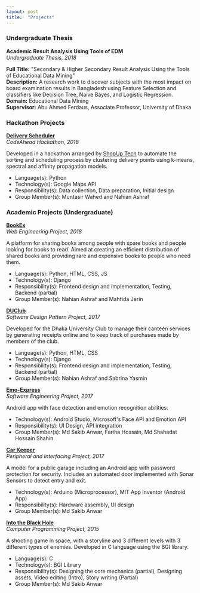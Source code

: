 ```yaml
---
layout: post
title:  "Projects"
---
```

<h3> Undergraduate Thesis </h3>

**Academic Result Analysis Using Tools of EDM**  
*Undergraduate Thesis, 2018*

**Full Title:** "Secondary & Higher Secondary Result Analysis Using the Tools of Educational Data Mining"  
**Description:** A research work to discover subjects with the most impact on board examination results in Bangladesh using Feature Selection and classifiers like Decision Tree, Naive Bayes, and Logistic Regression.  
**Domain:** Educational Data Mining  
**Supervisor:** Abu Ahmed Ferdaus, Associate Professor, University of Dhaka  

<h3> Hackathon Projects </h3>

**[Delivery Scheduler](https://github.com/RaidaAsh/Delivery-Scheduling)**  
*CodeAhead Hackathon, 2018*

Developed in a hackathon arranged by [ShopUp Tech](https://shopup.com.bd/ShopUp) to automate the sorting and scheduling process by clustering delivery points using k-means, spectral and affinity propagation models.
<ul>
    <li>Language(s): Python </li>
    <li>Technology(s): Google Maps API</li>
    <li>Responsibility(s): Data collection, Data preparation, Initial design</li>
    <li>Group Member(s): Muntasir Wahed and Nahian Ashraf</li>
</ul>  

<h3> Academic Projects (Undergraduate) </h3>

**[BookEx](https://github.com/abidnazirisami/BookEX)**  
*Web Engineering Project, 2018*

A platform for sharing books among people with spare books and people looking for books to read.
Aimed at creating an efficient distribution of shared books and providing rare and expensive books to people who need them.

<ul>
    <li>Language(s): Python, HTML, CSS, JS </li>
    <li>Technology(s): Django</li>
    <li>Responsibility(s): Frontend design and implementation, Testing, Backend (partial)</li>
    <li>Group Member(s): Nahian Ashraf and Mahfida Jerin</li>
</ul>

**[DUClub](https://github.com/abidnazirisami/DUClub)**  
*Software Design Pattern Project, 2017*

Developed for the Dhaka University Club to manage their canteen services by generating receipts online and to keep track of purchases made by members of the club.  

<ul>
    <li>Language(s): Python, HTML, CSS </li>
    <li>Technology(s): Django</li>
    <li>Responsibility(s): Frontend design and implementation, Testing, Backend (partial)</li>
    <li>Group Member(s): Nahian Ashraf and Sabrina Yasmin</li>
</ul>

**[Emo-Express](https://github.com/abidnazirisami/Emo-Express)**  
*Software Engineering Project, 2017*

Android app with face detection and emotion recognition abilities.

<ul>
    <li>Technology(s): Android Studio, Microsoft's Face API and Emotion API</li>
    <li>Responsibility(s): UI Design, API integration</li>
    <li>Group Member(s): Md Sakib Anwar, Fariha Hossain, Md Shahadat Hossain Shahin</li>
</ul>

**[Car Keeper](https://github.com/abidnazirisami/Car-Keeper)**  
*Peripheral and Interfacing Project, 2017*

A model for a public garage including an Android app with password protection for security. Includes an automated door implemented with Sonar Sensors to detect entry and exit.

<ul>
    <li>Technology(s): Arduino (Microprocessor), MIT App Inventor (Android App)</li>
    <li>Responsibility(s): Hardware assembly, UI design</li>
    <li>Group Member(s): Md Sakib Anwar</li>
</ul>

**[Into the Black Hole](https://github.com/abidnazirisami/Into-the-Black-Hole)**  
*Computer Programming Project, 2015*

A shooting game in space, with a storyline and 3 different levels with 3 different types of enemies. Developed in C language using the BGI library.  

<ul>
    <li>Language(s): C </li>
    <li>Technology(s): BGI Library</li>
    <li>Responsibility(s): Designing the core mechanics (partial), Designing assets, Video editing (Intro), Story writing (Partial)</li>
    <li>Group Member(s): Md Sakib Anwar</li>
</ul>